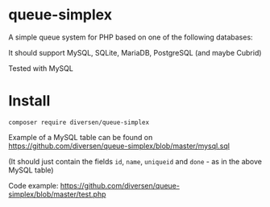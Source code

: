 # queue-simplex

A simple queue system for PHP based on one of the following databases: 

It should support MySQL, SQLite, MariaDB, PostgreSQL (and maybe Cubrid)

Tested with MySQL

# Install

    composer require diversen/queue-simplex

Example of a MySQL table can be found on <https://github.com/diversen/queue-simplex/blob/master/mysql.sql>

(It should just contain the fields `id`, `name`, `uniqueid` and `done` - as in the above MySQL table)

Code example: <https://github.com/diversen/queue-simplex/blob/master/test.php>

